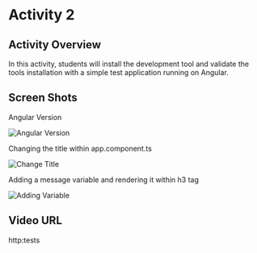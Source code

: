 # Activity 2

 ## Activity Overview
In this activity, students will install the development tool and validate the tools installation with a simple test application running on Angular.

## Screen Shots

Angular Version

![Angular Version](screenshots/Angular_Version.png)


Changing the title within app.component.ts

![Change Title](screenshots/Change_Title.png)


Adding a message variable and rendering it within h3 tag

![Adding Variable](screenshots/Adding_Var.png)



## Video URL
http:tests
